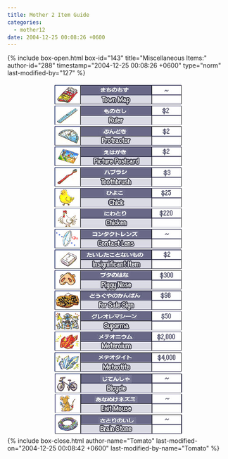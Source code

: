 ```yaml
---
title: Mother 2 Item Guide
categories:
  - mother12
date: 2004-12-25 00:08:26 +0600
---
```

{% include box-open.html box-id="143" title="Miscellaneous Items:" author-id="288" timestamp="2004-12-25 00:08:26 +0600" type="norm" last-modified-by="127" %}
<center><img src="miscitems.jpg" /></center>
{% include box-close.html author-name="Tomato" last-modified-on="2004-12-25 00:08:42 +0600" last-modified-by-name="Tomato" %}
